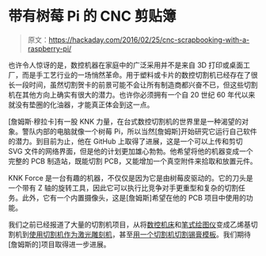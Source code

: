 # 带有树莓 Pi 的 CNC 剪贴簿

> 原文：<https://hackaday.com/2016/02/25/cnc-scrapbooking-with-a-raspberry-pi/>

也许令人惊讶的是，数控机器在家庭中的广泛采用并不是来自 3D 打印或桌面工厂，而是手工艺行业的一场悄然革命。用于塑料或卡片的数控切割机已经存在了很长一段时间，虽然切割贺卡的前景可能不会让所有制造商都兴奋不已，但这些切割机在其他方向上确实有很大的潜力。也许你必须拥有一个自 20 世纪 60 年代以来就没有垫圈的化油器，才能真正体会到这一点。

[詹姆斯·穆拉卡]有一股 KNK 力量，在台式数控切割机的世界里是一种渴望的对象。警队内部的电脑就像一个树莓 Pi，所以当然[詹姆斯]开始研究它运行自己软件的潜力。到目前为止，他在 GitHub 上取得了进展，这是一个可以上传和剪切 SVG 文件的网络界面，但是他的计划更加雄心勃勃。他希望将他的机器变成一个完整的 PCB 制造站，既能切割 PCB，又能增加一个真空附件来拾取和放置元件。

KNK Force 是一台有趣的机器，不仅仅是因为它是由树莓皮驱动的。它的刀头是一个带有 Z 轴的旋转工具，因此它可以执行比竞争对手更重型和复杂的切割任务。此外，它有一个内置摄像头，这是[詹姆斯]希望在他的 PCB 项目中使用的功能。

我们之前已经报道了大量的切割机项目，从将[数控机床](http://hackaday.com/2015/10/07/turning-your-cnc-into-a-vinyl-cutter/)和[笔式绘图仪](http://hackaday.com/2006/04/26/old-pen-plotter-converted-to-vinyl-cutter/)变成乙烯基切割机到[使用切割机作为激光雕刻机](http://hackaday.com/2015/01/31/paper-cutter-becomes-a-laser-engraver/)，甚至[用一个切割机切割锡膏模板](http://hackaday.com/2012/12/27/diy-smd-stencils-made-with-a-craft-cutter/)。我们期待[詹姆斯的]项目取得进一步进展。